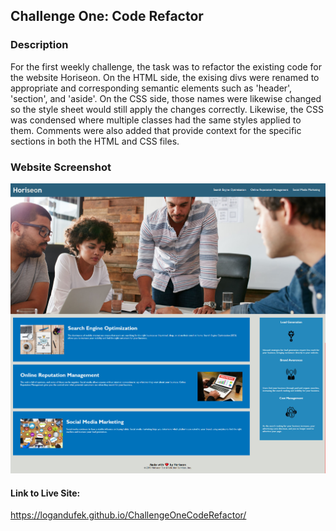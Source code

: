 ## Challenge One: Code Refactor


### Description

 For the first weekly challenge, the task was to refactor the existing code for the website Horiseon. On the HTML side, the exising divs were renamed to appropriate and corresponding semantic elements such as 'header', 'section', and 'aside'. On the CSS side, those names were likewise changed so the style sheet would still apply the changes correctly. Likewise, the CSS was condensed where multiple classes had the same styles applied to them. Comments were also added that provide context for the specific sections in both the HTML and CSS files.


### Website Screenshot
![Horiseon Screenshot](/docs/assets/images/HoriseonLandingPageScreenshot.png)

#### Link to Live Site: 
https://logandufek.github.io/ChallengeOneCodeRefactor/